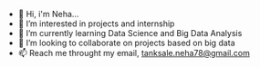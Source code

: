 - 👋 Hi, i'm Neha...
- 👀 I’m interested in projects and internship
- 🌱 I’m currently learning Data Science and Big Data Analysis
- 💞️ I’m looking to collaborate on projects based on big data
- 📫 Reach me throught my email, tanksale.neha78@gmail.com
<!---
nehahaa784/nehahaa784 is a ✨ special ✨ repository because its `README.md` (this file) appears on your GitHub profile.
You can click the Preview link to take a look at your changes.
--->
